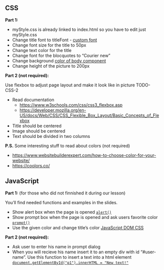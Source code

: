## CSS 

**Part 1:**
* myStyle.css is already linked to index.html so you have to edit just myStyle.css
* Change title font to titleFont - [custom font](https://www.w3schools.com/cssref/css3_pr_font-face_rule.asp)
* Change font size for the title to 50px
* Change text color for the title
* Change font for the blocquotes to “Courier new”
* Change background [color of body component](https://www.w3schools.com/cssref/pr_text_color.asp) 
* Change height of the picture to 200px

**Part 2 (not required):**

Use flexbox to adjust page layout and make it look like in picture TODO-CSS-2
* Read documentation
  * https://www.w3schools.com/css/css3_flexbox.asp
  * https://developer.mozilla.org/en-US/docs/Web/CSS/CSS_Flexible_Box_Layout/Basic_Concepts_of_Flexbox
* Title should be centered
* Image should be centered
* Text should be divided in two columns

**P.S.**
Some interesting stuff to read about colors (not required)
* https://www.websitebuilderexpert.com/how-to-choose-color-for-your-website/
* https://coolors.co/


## JavaScript

**Part 1:** (for those who did not finnished it during our lesson)

You’ll find needed functions and examples in the slides.

* Show alert box when the page is opened [`alert()`](https://developer.mozilla.org/en-US/docs/Web/API/Window/alert)
* Show prompt box  when the page is opened and ask users favorite color [`prompt()`](https://developer.mozilla.org/en-US/docs/Web/API/Window/prompt)
* Use the given color and change title’s color [JavaScript DOM CSS](https://www.w3schools.com/js/js_htmldom_css.asp)

**Part 2 (not required):**

* Ask user to enter his name in prompt dialog
* When you will recieve his name insert it to an empty div with id “#user-name”. Use this function to insert a text into a html element [`document.getElementById("p1").innerHTML = "New text!"`](https://www.w3schools.com/js/js_htmldom_html.asp)
